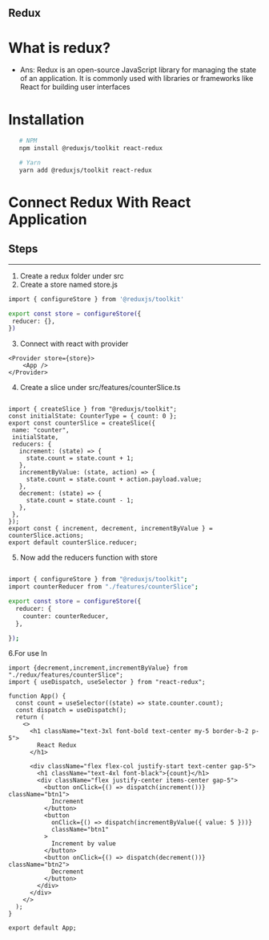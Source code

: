 ## Redux

# What is redux?
- Ans: Redux is an open-source JavaScript library for managing the state of an application. It is commonly used with libraries or frameworks like React for building user interfaces

# Installation

```bash
   # NPM
   npm install @reduxjs/toolkit react-redux

   # Yarn
   yarn add @reduxjs/toolkit react-redux
```
# Connect Redux With React Application

 ## Steps 
 ------------------------------------------------------------------------------------------------
 1. Create a redux folder under src
 2. Create a store named store.js

 ``` bash
 import { configureStore } from '@reduxjs/toolkit'

 export const store = configureStore({
  reducer: {},
})

```

3. Connect with react with provider
```
<Provider store={store}>
    <App />
</Provider>
```
4. Create a slice under src/features/counterSlice.ts
 ```

 import { createSlice } from "@reduxjs/toolkit";
const initialState: CounterType = { count: 0 };
export const counterSlice = createSlice({
  name: "counter",
  initialState,
  reducers: {
    increment: (state) => {
      state.count = state.count + 1;
    },
    incrementByValue: (state, action) => {
      state.count = state.count + action.payload.value;
    },
    decrement: (state) => {
      state.count = state.count - 1;
    },
  },
});
export const { increment, decrement, incrementByValue } = counterSlice.actions;
export default counterSlice.reducer;
```
5. Now add the reducers function with store
```bash

import { configureStore } from "@reduxjs/toolkit";
import counterReducer from "./features/counterSlice";

export const store = configureStore({
  reducer: {
    counter: counterReducer,
  },

});
```
6.For use In <App/>
```
import {decrement,increment,incrementByValue} from "./redux/features/counterSlice";
import { useDispatch, useSelector } from "react-redux";

function App() {
  const count = useSelector((state) => state.counter.count);
  const dispatch = useDispatch();
  return (
    <>
      <h1 className="text-3xl font-bold text-center my-5 border-b-2 p-5">
        React Redux
      </h1>

      <div className="flex flex-col justify-start text-center gap-5">
        <h1 className="text-4xl font-black">{count}</h1>
        <div className="flex justify-center items-center gap-5">
          <button onClick={() => dispatch(increment())} className="btn1">
            Increment
          </button>
          <button
            onClick={() => dispatch(incrementByValue({ value: 5 }))}
            className="btn1"
          >
            Increment by value
          </button>
          <button onClick={() => dispatch(decrement())} className="btn2">
            Decrement
          </button>
        </div>
      </div>
    </>
  );
}

export default App;
```

